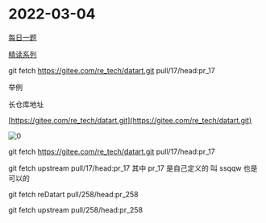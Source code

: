 # 2022-03-04

[每日一题](https://github.com/shfshanyue/Daily-Question/issues)

[精读系列](https://github.com/ascoders/weekly)


git fetch https://gitee.com/re_tech/datart.git pull/17/head:pr_17

举例

长仓库地址

[https://gitee.com/re_tech/datart.git](https://gitee.com/re_tech/datart.git)

![0](//note.youdao.com/yws/res/e/WEBRESOURCE6a7dbd6f0b23aaad7fc4d0ab4f1e920e)

git fetch https://gitee.com/re_tech/datart.git pull/17/head:pr_17

git fetch upstream pull/17/head:pr_17 其中 pr_17 是自己定义的 叫 ssqqw 也是可以的

git fetch reDatart pull/258/head:pr_258

git fetch upstream pull/258/head:pr_258